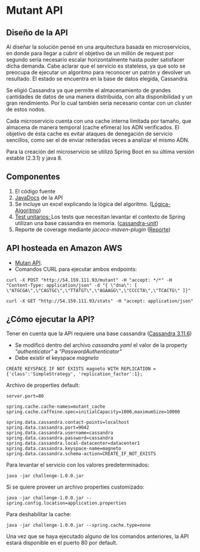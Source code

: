 # Mutant API


## Diseño de la API

Al diseñar la solución pensé en una arquitectura basada en microservicios, en donde para llegar a cubrir el objetivo de un millón de request por segundo sería necesario escalar horizontalmente hasta poder satisfacer dicha demanda.
Cabe aclarar que el servicio es stateless, ya que solo se preocupa de ejecutar un algoritmo para reconocer un patrón y devolver un resultado. El estado se encuentra en la base de datos elegida, Cassandra.

Se eligió Cassandra ya que permite el almacenamiento de grandes cantidades de datos de una manera distribuida, con alta disponibilidad y un gran rendimiento. Por lo cual también sería necesario contar con un cluster de estos nodos.

Cada microservicio cuenta con una cache interna limitada por tamaño, que almacena de manera temporal (cache efímera) los ADN verificados. El objetivo de ésta cache es evitar ataques de denegación de servicio sencillos, como ser el de enviar reiteradas veces a analizar el mismo ADN.

Para la creación del microservicio se utilizó Spring Boot en su última versión estable (2.3.1) y java 8.


## Componentes

1. El código fuente
2. [JavaDocs](/apidocs) de la API
3. Se incluye un excel explicando la lógica del algoritmo. ([Lógica-Algoritmo](./Logica-Algoritmo.xlsx))
4. [Test unitarios: ](/src/test) Los tests que necesitan levantar el contexto de Spring utilizan una base cassandra en memoria. ([cassandra-unit](https://github.com/jsevellec/cassandra-unit))
5. Reporte de coverage mediante *jacoco-maven-plugin* ([Reporte](/jacoco))


## API hosteada en Amazon AWS

- [Mutan API](http://54.159.111.93/swagger-ui.html).
- Comandos CURL para ejecutar ambos endpoints:

```
curl -X POST "http://54.159.111.93/mutant" -H "accept: */*" -H "Content-Type: application/json" -d "{ \"dna\": [ \"ATGCGA\",\"CAGTGC\",\"TTATGT\",\"AGAAGG\",\"CCCCTA\",\"TCACTG\" ]}"

curl -X GET "http://54.159.111.93/stats" -H "accept: application/json"
```


## ¿Cómo ejecutar la API?

Tener en cuenta que la API requiere una base cassandra ([Cassandra 3.11.6](https://www.apache.org/dyn/closer.lua/cassandra/3.11.6/apache-cassandra-3.11.6-bin.tar.gz))

- Se modificó dentro del archivo *cassandra.yaml* el valor de la property *"authenticator"* a *"PasswordAuthenticator"*
- Debe existir el keyspace *magneto*

```
CREATE KEYSPACE IF NOT EXISTS magneto WITH REPLICATION = {'class':'SimpleStrategy', 'replication_factor':1};
```

Archivo de properties default:

```
server.port=80

spring.cache.cache-names=mutant_cache
spring.cache.caffeine.spec=initialCapacity=1000,maximumSize=10000

spring.data.cassandra.contact-points=localhost
spring.data.cassandra.port=9042
spring.data.cassandra.username=cassandra
spring.data.cassandra.password=cassandra
spring.data.cassandra.local-datacenter=datacenter1
spring.data.cassandra.keyspace-name=magneto
spring.data.cassandra.schema-action=CREATE_IF_NOT_EXISTS
```

Para levantar el servicio con los valores predeterminados:

```
java -jar challenge-1.0.0.jar
```

Si se quiere proveer un archivo properties customizado:

```
java -jar challenge-1.0.0.jar --spring.config.location=application.properties
```

Para deshabilitar la cache:

```
java -jar challenge-1.0.0.jar --spring.cache.type=none
```

Una vez que se haya ejecutado alguno de los comandos anteriores, la API estará disponible en el puerto 80 por default.
